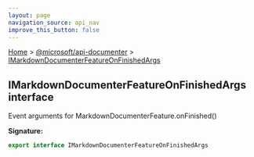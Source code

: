 ```yaml
---
layout: page
navigation_source: api_nav
improve_this_button: false
---
```



[Home](./index.md) &gt; [@microsoft/api-documenter](./api-documenter.md) &gt; [IMarkdownDocumenterFeatureOnFinishedArgs](./api-documenter.imarkdowndocumenterfeatureonfinishedargs.md)

## IMarkdownDocumenterFeatureOnFinishedArgs interface

Event arguments for MarkdownDocumenterFeature.onFinished()

<b>Signature:</b>

```typescript
export interface IMarkdownDocumenterFeatureOnFinishedArgs
```
